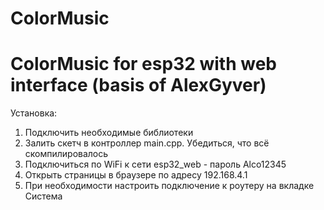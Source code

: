 # ColorMusic
# ColorMusic for esp32 with web interface (basis of AlexGyver)
Установка:
1) Подключить необходимые библиотеки
2) Залить скетч в контроллер main.cpp. Убедиться, что всё скомпилировалось
3) Подключиться по WiFi к сети esp32_web - пароль Alco12345
4) Открыть страницы в браузере по адресу 192.168.4.1
5) При необходимости настроить подключение к роутеру на вкладке Система
